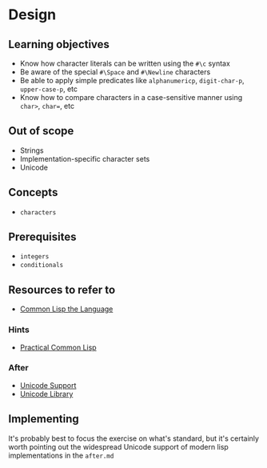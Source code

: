 # Design

## Learning objectives

- Know how character literals can be written using the `#\c` syntax
- Be aware of the special `#\Space` and `#\Newline` characters
- Be able to apply simple predicates like `alphanumericp`,
  `digit-char-p`, `upper-case-p`, etc
- Know how to compare characters in a case-sensitive manner using
  `char>`, `char=`, etc

## Out of scope

- Strings
- Implementation-specific character sets
- Unicode

## Concepts

- `characters`

## Prerequisites

- `integers`
- `conditionals`

## Resources to refer to

- [Common Lisp the Language](https://www.cs.cmu.edu/Groups/AI/html/cltl/clm/node137.html)

### Hints

- [Practical Common Lisp](http://www.gigamonkeys.com/book/numbers-characters-and-strings.html)

### After

- [Unicode Support](https://www.cliki.net/Unicode%20support)
- [Unicode Library](http://edicl.github.io/cl-unicode/)

## Implementing

It's probably best to focus the exercise on what's standard, but it's
certainly worth pointing out the widespread Unicode support of modern
lisp implementations in the `after.md`



